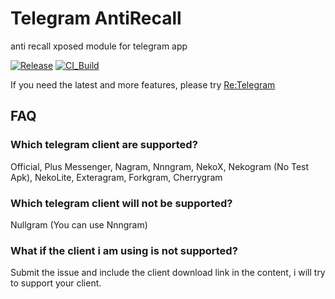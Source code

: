 # Telegram AntiRecall
anti recall xposed module for telegram app

[![Release](https://img.shields.io/github/release/Sakion-Team/Telegram-AntiRecall.svg)](https://github.com/Sakion-Team/Telegram-AntiRecall/releases/latest)
[![CI_Build](https://github.com/Sakion-Team/Telegram-AntiRecall/actions/workflows/android.yml/badge.svg)](https://github.com/Sakion-Team/Telegram-AntiRecall/actions/workflows/android.yml)

If you need the latest and more features, please try [Re:Telegram](https://github.com/Sakion-Team/Re-Telegram)

## FAQ

### Which telegram client are supported?
Official, Plus Messenger, Nagram, Nnngram, NekoX, Nekogram (No Test Apk), NekoLite, Exteragram, Forkgram, Cherrygram

### Which telegram client will not be supported?
Nullgram (You can use Nnngram)

### What if the client i am using is not supported?
Submit the issue and include the client download link in the content, i will try to support your client.

